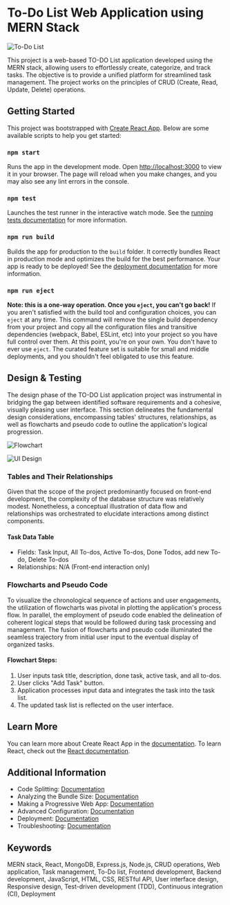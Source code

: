 # To-Do List Web Application using MERN Stack

![To-Do List](/path/to/your/image.png)

This project is a web-based TO-DO List application developed using the MERN stack, allowing users to effortlessly create, categorize, and track tasks. The objective is to provide a unified platform for streamlined task management. The project works on the principles of CRUD (Create, Read, Update, Delete) operations.

## Getting Started

This project was bootstrapped with [Create React App](https://github.com/facebook/create-react-app). Below are some available scripts to help you get started:

### `npm start`

Runs the app in the development mode. Open [http://localhost:3000](http://localhost:3000) to view it in your browser. The page will reload when you make changes, and you may also see any lint errors in the console.

### `npm test`

Launches the test runner in the interactive watch mode. See the [running tests documentation](https://facebook.github.io/create-react-app/docs/running-tests) for more information.

### `npm run build`

Builds the app for production to the `build` folder. It correctly bundles React in production mode and optimizes the build for the best performance. Your app is ready to be deployed! See the [deployment documentation](https://facebook.github.io/create-react-app/docs/deployment) for more information.

### `npm run eject`

**Note: this is a one-way operation. Once you `eject`, you can't go back!** If you aren't satisfied with the build tool and configuration choices, you can `eject` at any time. This command will remove the single build dependency from your project and copy all the configuration files and transitive dependencies (webpack, Babel, ESLint, etc) into your project so you have full control over them. At this point, you're on your own. You don't have to ever use `eject`. The curated feature set is suitable for small and middle deployments, and you shouldn't feel obligated to use this feature.

## Design & Testing

The design phase of the TO-DO List application project was instrumental in bridging the gap between identified software requirements and a cohesive, visually pleasing user interface. This section delineates the fundamental design considerations, encompassing tables' structures, relationships, as well as flowcharts and pseudo code to outline the application's logical progression.

![Flowchart](/path/to/your/flowchart.png)

![UI Design](/path/to/your/ui_design.png)

### Tables and Their Relationships

Given that the scope of the project predominantly focused on front-end development, the complexity of the database structure was relatively modest. Nonetheless, a conceptual illustration of data flow and relationships was orchestrated to elucidate interactions among distinct components.

#### Task Data Table

- Fields: Task Input, All To-dos, Active To-dos, Done Todos, add new To-do, Delete To-dos
- Relationships: N/A (Front-end interaction only)

### Flowcharts and Pseudo Code

To visualize the chronological sequence of actions and user engagements, the utilization of flowcharts was pivotal in plotting the application's process flow. In parallel, the employment of pseudo code enabled the delineation of coherent logical steps that would be followed during task processing and management. The fusion of flowcharts and pseudo code illuminated the seamless trajectory from initial user input to the eventual display of organized tasks.

#### Flowchart Steps:

1. User inputs task title, description, done task, active task, and all to-dos.
2. User clicks "Add Task" button.
3. Application processes input data and integrates the task into the task list.
4. The updated task list is reflected on the user interface.

## Learn More

You can learn more about Create React App in the [documentation](https://facebook.github.io/create-react-app/docs/getting-started). To learn React, check out the [React documentation](https://reactjs.org/).

## Additional Information

- Code Splitting: [Documentation](https://facebook.github.io/create-react-app/docs/code-splitting)
- Analyzing the Bundle Size: [Documentation](https://facebook.github.io/create-react-app/docs/analyzing-the-bundle-size)
- Making a Progressive Web App: [Documentation](https://facebook.github.io/create-react-app/docs/making-a-progressive-web-app)
- Advanced Configuration: [Documentation](https://facebook.github.io/create-react-app/docs/advanced-configuration)
- Deployment: [Documentation](https://facebook.github.io/create-react-app/docs/deployment)
- Troubleshooting: [Documentation](https://facebook.github.io/create-react-app/docs/troubleshooting#npm-run-build-fails-to-minify)

## Keywords

MERN stack, React, MongoDB, Express.js, Node.js, CRUD operations, Web application, Task management, To-Do list, Frontend development, Backend development, JavaScript, HTML, CSS, RESTful API, User interface design, Responsive design, Test-driven development (TDD), Continuous integration (CI), Deployment
